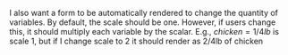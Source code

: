  I also want a form to be automatically rendered to change the quantity of variables. By default, the scale should be one. However, if users change this, it should multiply each variable by the scalar. E.g., $chicken=1/4lb$ is scale 1, but if I change scale to 2 it should render as 2/4lb of chicken